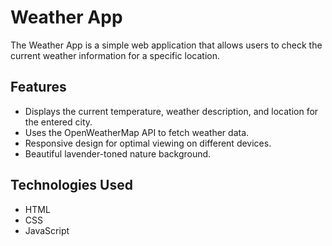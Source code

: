 # Weather App

The Weather App is a simple web application that allows users to check the current weather information for a specific location.

## Features

- Displays the current temperature, weather description, and location for the entered city.
- Uses the OpenWeatherMap API to fetch weather data.
- Responsive design for optimal viewing on different devices.
- Beautiful lavender-toned nature background.

## Technologies Used

- HTML
- CSS
- JavaScript

